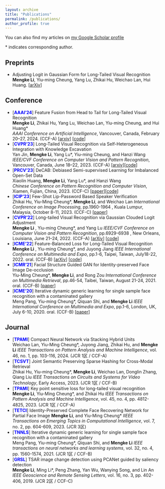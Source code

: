 ```yaml
---
layout: archive
title: "Publications"
permalink: /publications/
author_profile: true
---
```


You can also find my articles on [my Google Scholar profile](https://scholar.google.com/citations?user=0N26QgMAAAAJ&hl=zh-CN)

\* indicates corresponding author.

## Preprints
- Adjusting Logit in Gaussian Form for Long-Tailed Visual Recognition  
**Mengke Li**, Yiu-ming Cheung, Yang Lu, Zhikai Hu, Weichao Lan, Hui Huang. \[[arXiv](https://arxiv.org/abs/2305.10648)\]

## Conference
- [<span style="color:blue">**AAAI’24**</span>] Feature Fusion from Head to Tail for Long-Tailed Visual Recognition  
  **Mengke Li**, Zhikai Hu, Yang Lu, Weichao Lan, Yiu-ming Cheung, and Hui Huang\*  
  _AAAI Conference on Artificial Intelligence_, Vancouver, Canada, February 20–27, 2024. (CCF-A) \[[arxiv](https://arxiv.org/abs/2306.06963)\] \[[code](https://github.com/Keke921/H2T)\]
- [<span style="color:blue">**CVPR’23**</span>] Long-Tailed Visual Recognition via Self-Heterogeneous Integration with Knowledge Excavation  
  Yan Jin, **Mengke Li**, Yang Lu\*, Yiu-ming Cheung, and Hanzi Wang  
  _IEEE/CVF Conference on Computer Vision and Pattern Recognition_, Vancouver, Canada, June 18–22, 2023. (CCF-A) \[[arxiv](https://arxiv.org/abs/2304.01279)\]\[[code](https://github.com/jinyan-06/SHIKE)\]
- [<span style="color:blue">**PRCV’23**</span>] DeCAB: Debiased Semi-supervised Learning for Imbalanced Open-Set Data  
  Xiaolin Huang, **Mengke Li**, Yang Lu\*, and Hanzi Wang  
  _Chinese Conference on Pattern Recognition and Computer Vision_, Xiamen, Fujian, China, 2023. (CCF-C) \[[paper](https://keke921.github.io/files/2023-11-26-XLHuang-DeCAB.pdf)\]\[[code](ttps://github.com/xlhuang132/decab)\]
- [<span style="color:blue">**ICIP’23**</span>] Few-Shot Lip-Password Based Speaker Verification  
  Zhikai Hu, Yiu-Ming Cheung\*, **Mengke Li**, and Weichao Lan
  _International Conference on Image Processing_, pp.1960-1964 , Kuala Lumpur, Malaysia, October 8-11, 2023. (CCF-C) \[[paper](https://www.comp.hkbu.edu.hk/~ymc/papers/conference/ICIP23-publication-version.pdf)\] 
- [<span style="color:blue">**CVPR’22**</span>] Long-tailed Visual Recognition via Gaussian Clouded Logit Adjustment  
  **Mengke Li** , Yiu-ming Cheung\*, and Yang Lu 
  _IEEE/CVF Conference on Computer Vision and Pattern Recognition_, pp.6929-6938 , New Orleans, Louisiana, June 21–24, 2022. (CCF-A) \[[arXiv](https://arxiv.org/abs/2305.11733)\] \[[code](https://github.com/Keke921/GCLLoss)\]
- [<span style="color:blue">**ICME’22**</span>] Feature-Balanced Loss for Long-Tailed Visual Recognition  
  **Mengke Li** , Yiu-ming Cheung\*, and Juyong Jiang 
  _IEEE International Conference on Multimedia and Expo_, pp.1-6, Taipei, Taiwan, July18-22, 2022. oral. (CCF-B) \[[arXiv](https://arxiv.org/pdf/2305.10772.pdf)\] \[[code]( https://github.com/juyongjiang/FBL)\]
- [<span style="color:blue">**ICMR’21**</span>] Facial Structure Guided GAN for Identity-preserved Face Image De-occlusion  
  Yiu-Ming Cheung\*, **Mengke Li**, and Rong Zou 
  _International Conference on Multimedia Retrieval_, pp.46-54, Taibei, Taiwan, August 21-24, 2021. oral. (CCF-B) \[[paper](https://www.comp.hkbu.edu.hk/~ymc/papers/conference/ICMR21-publication-version.pdf)\]  
- [<span style="color:blue">**ICME’20**</span>] Iterative dynamic generic learning for single sample face recognition with a contaminated gallery  
  Meng Pang, Yiu-ming Cheung\*, Qiquan Shi, and **Mengke Li**
  _IEEE International Conference on Multimedia and Expo_, pp.1-6, London, UK, July 6-10, 2020. oral. (CCF-B) \[[paper](https://www.comp.hkbu.edu.hk/~ymc/papers/conference/ICME20-publication-version.pdf)\] 

  
  
## Journal
- [<span style="color:blue">**TPAMI**</span>] Compact Neural Network via Stacking Hybrid Units  
Weichao Lan, Yiu-Ming Cheung\*, Juyong Jiang, Zhikai Hu, and **Mengke Li** 
_IEEE Transactions on Pattern Analysis and Machine Intelligence_, vol. 46, no. 1, pp. 103-116, 2024. (JCR 1区 / CCF-A)
- [<span style="color:blue">**TCSVT**</span>] Joint Semantic Preserving Sparse Hashing for Cross-Modal Retrieval  
Zhikai Hu, Yiu-ming Cheung\*, **Mengke Li**, Weichao Lan, Donglin Zhang, Qiang Liu
_IEEE Transactions on Circuits and Systems for Video Technology_, Early Access, 2023. (JCR 1区 / CCF-B) 
- [<span style="color:blue">**TPAMI**</span>] Key point sensitive loss for long-tailed visual recognition  
**Mengke Li**, Yiu-Ming Cheung\*, and Zhikai Hu
_IEEE Transactions on Pattern Analysis and Machine Intelligence_, vol. 45, no. 4, pp. 4812-4825, 2023. (JCR 1区 / CCF-A)
- [<span style="color:blue">**TETCI**</span>] Identity-Preserved Complete Face Recovering Network for Partial Face Image 
**Mengke Li**, and Yiu-Ming Cheung\*
_IIEEE Transactions on Emerging Topics in Computational Intelligence_, vol. 7, no. 2, pp. 604-609, 2023. (JCR 3区)
- [<span style="color:blue">**TNNLS**</span>] Iterative dynamic generic learning for single sample face recognition with a contaminated gallery  
  Meng Pang, Yiu-ming Cheung\*, Qiquan Shi, and **Mengke Li**
  _IEEE transactions on neural networks and learning systems_, vol. 32, no. 4, pp. 1560-1574, 2021. (JCR 1区 / CCF-B)
- [<span style="color:blue">**GRSL**</span>] TSAR image change detection using PCANet guided by saliency detection  
  **Mengke Li**, Ming Li\*, Peng Zhang, Yan Wu, Wanying Song, and Lin An  
  _IEEE Geoscience and Remote Sensing Letters_, vol. 16, no. 3, pp. 402-406, 2019. (JCR 2区 / CCF-C)
